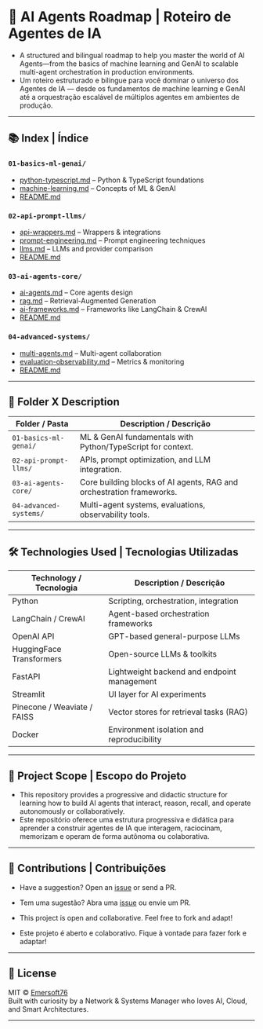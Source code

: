 # 🧠 AI Agents Roadmap | Roteiro de Agentes de IA

* A structured and bilingual roadmap to help you master the world of AI Agents—from the basics of machine learning and GenAI to scalable multi-agent orchestration in production environments.  
* Um roteiro estruturado e bilíngue para você dominar o universo dos Agentes de IA — desde os fundamentos de machine learning e GenAI até a orquestração escalável de múltiplos agentes em ambientes de produção.

---

## 📚 Index | Índice

### `01-basics-ml-genai/`
- [python-typescript.md](./01-basics-ml-genai/python-typescript.md) – Python & TypeScript foundations  
- [machine-learning.md](./01-basics-ml-genai/machine-learning.md) – Concepts of ML & GenAI  
- [README.md](./01-basics-ml-genai/README.md)

### `02-api-prompt-llms/`
- [api-wrappers.md](./02-api-prompt-llms/api-wrappers.md) – Wrappers & integrations  
- [prompt-engineering.md](./02-api-prompt-llms/prompt-engineering.md) – Prompt engineering techniques  
- [llms.md](./02-api-prompt-llms/llms.md) – LLMs and provider comparison  
- [README.md](./02-api-prompt-llms/README.md)

### `03-ai-agents-core/`
- [ai-agents.md](./03-ai-agents-core/ai-agents.md) – Core agents design  
- [rag.md](./03-ai-agents-core/rag.md) – Retrieval-Augmented Generation  
- [ai-frameworks.md](./03-ai-agents-core/ai-frameworks.md) – Frameworks like LangChain & CrewAI  
- [README.md](./03-ai-agents-core/README.md)

### `04-advanced-systems/`
- [multi-agents.md](./04-advanced-systems/multi-agents.md) – Multi-agent collaboration  
- [evaluation-observability.md](./04-advanced-systems/evaluation-observability.md) – Metrics & monitoring  
- [README.md](./04-advanced-systems/README.md)

---

## 📁 Folder X Description

| Folder / Pasta               | Description / Descrição                                                       |
|-----------------------------|-------------------------------------------------------------------------------|
| `01-basics-ml-genai/`       | ML & GenAI fundamentals with Python/TypeScript for context.                  |
| `02-api-prompt-llms/`       | APIs, prompt optimization, and LLM integration.                              |
| `03-ai-agents-core/`        | Core building blocks of AI agents, RAG and orchestration frameworks.         |
| `04-advanced-systems/`      | Multi-agent systems, evaluations, observability tools.                       |

---

## 🛠️ Technologies Used | Tecnologias Utilizadas

| Technology / Tecnologia         | Description / Descrição                                      |
|--------------------------------|---------------------------------------------------------------|
| Python                         | Scripting, orchestration, integration                         |
| LangChain / CrewAI             | Agent-based orchestration frameworks                         |
| OpenAI API                     | GPT-based general-purpose LLMs                               |
| HuggingFace Transformers       | Open-source LLMs & toolkits                                  |
| FastAPI                        | Lightweight backend and endpoint management                  |
| Streamlit                      | UI layer for AI experiments                                  |
| Pinecone / Weaviate / FAISS    | Vector stores for retrieval tasks (RAG)                      |
| Docker                         | Environment isolation and reproducibility                    |

---

## 🤖 Project Scope | Escopo do Projeto

* This repository provides a progressive and didactic structure for learning how to build AI agents that interact, reason, recall, and operate autonomously or collaboratively.  
* Este repositório oferece uma estrutura progressiva e didática para aprender a construir agentes de IA que interagem, raciocinam, memorizam e operam de forma autônoma ou colaborativa.

---

## 🤝 Contributions | Contribuições

* Have a suggestion? Open an [issue](https://github.com/Emersoft76/ai-agents-roadmap/issues) or send a PR.  
* Tem uma sugestão? Abra uma [issue](https://github.com/Emersoft76/ai-agents-roadmap/issues) ou envie um PR.

* This project is open and collaborative. Feel free to fork and adapt!  
* Este projeto é aberto e colaborativo. Fique à vontade para fazer fork e adaptar!

---

## 🧾 License

MIT © [Emersoft76](https://github.com/Emersoft76)  
Built with curiosity by a Network & Systems Manager who loves AI, Cloud, and Smart Architectures.

---
